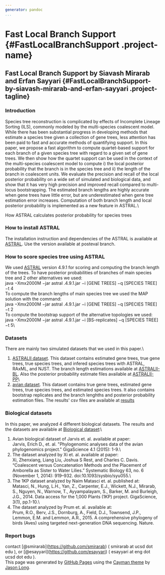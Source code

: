```yaml
---
generator: pandoc
...
```


<div class="section page-header">

Fast Local Branch Support {#FastLocalBranchSupport .project-name}
=========================

Fast Local Branch Support by Siavash Mirarab and Erfan Sayyari {#FastLocalBranchSupport-by-siavash-mirarab-and-erfan-sayyari .project-tagline}
--------------------------------------------------------------

</div>

<div class="section main-content">

### <span id="Introduction">[<span class="octicon octicon-link"></span>](#Introduction)</span>Introduction

Species tree reconstruction is complicated by effects of Incomplete
Lineage Sorting (ILS), commonly modeled by the multi-species coalescent
model. While there has been substantial progress in developing methods
that estimate a species tree given a collection of gene trees, less
attention has been paid to fast and accurate methods of quantifying
support. In this paper, we propose a fast algorithm to compute
quartet-based support for each branch of a given species tree with
regard to a given set of gene trees. We then show how the quartet
support can be used in the context of the multi-species coalescent model
to compute i) the local posterior probability that the branch is in the
species tree and ii) the length of the branch in coalescent units. We
evaluate the precision and recall of the local posterior probability on
a wide set of simulated and biological data, and show that it has very
high precision and improved recall compared to multi-locus
bootstrapping. The estimated branch lengths are highly accurate when
gene trees have little error, but are underestimated when gene tree
estimation error increases. Computation of both branch length and local
posterior probability is implemented as a new feature in ASTRAL.\

[<span
class="octicon octicon-link"></span>](#hhow-ASTRAL-calculates-posterior-probability-for-species-trees)How
ASTRAL calculates posterior probability for species trees
### <span id="how-to-install-ASTRAL">[<span class="octicon octicon-link"></span>](#how-to-install-ASTRAL)</span>How to install ASTRAL

The installation instruction and dependencies of the ASTRAL is available
at [ASTRAL](https://github.com/smirarab/ASTRAL/tree/posteval). Use the
version available at posteval branch.

### <span id="how-to-score-species-tree-using-astral">[<span class="how-to-score-species-tree-using-astral"></span>](#how-distique-works)</span>How to score species tree using ASTRAL

We used [ASTRAL](https://github.com/smirarab/ASTRAL/tree/posteval)
version 4.9.1 for scoring and computing the branch length of the trees.
To have posterior probabilities of branches of main species tree and 2
other alternatives we used:\
 java −Xmx2000M −jar astral .4.9.1.jar −i \[GENE TREES\] −q \[SPECIES
TREE\] −t 4\
 To compute the branch lengths of main species tree we used the MAP
solution with the command:\
 java −Xmx2000M −jar astral .4.9.1.jar −i \[GENE TREES\] −q \[SPECIES
TREE\] −t 2\
 To compute the bootstrap support of the alternative topologies we
used:\
 java −Xmx2000M −jar astral .4.9.1.jar −i \[BS-replicates\] −q \[SPECIES
TREE\] −t 5\

### [<span class="octicon octicon-link"></span>](#datasets)Datasets

There are mainly two simulated datasets that we used in this paper.\
 1. [ASTRALII
dataset](https://drive.google.com/open?id=0B16sMwDmKEuuUnkzd3EzVlZhcDA).
This dataset contains estimated gene trees, true gene trees, true
species trees, and infered species trees with ASTRAL, RAxML, and NJST.
The branch length estimations available at
[ASTRALII-BL](https://drive.google.com/open?id=0B16sMwDmKEuuRElQSzBxaGFPZEU).
Also the posterior probability estimate files available at
[ASTRALII-PP](https://drive.google.com/open?id=0B16sMwDmKEuuOVRGSGc5dERmTUU)\
 2. [avian
dataset](https://drive.google.com/open?id=0B16sMwDmKEuuTE9ZcC1aVWREUk0).
This dataset contains true gene trees, estimated gene trees, true
species trees, and estimated species trees. It also contains bootstrap
replicates and the branch lenghths and posterior probability estimation
files. The results' csv files are available at
[results](https://drive.google.com/open?id=0B16sMwDmKEuuQWtocmMtWmhMejg)

### <span id="biological-datasets">[<span class="octicon octicon-link"></span>](#biological-datasets)</span>Biological datasets

In this paper, we analyzed 4 different biological datasets. The results
and the datasets are available at [Biological
dataset](https://drive.google.com/open?id=0B16sMwDmKEuucTV4VnpTVlR1dXM):\
 1. Avian biological dataset of Jarvis et. al. available at paper:\
 Jarvis, Erich D., et. al. "Phylogenomic analyses data of the avian
phylogenomics project." GigaScience 4.1 (2015): 1-9.\
 2. The dataset analyzed by Xi et. al. available at paper:\
 Xi, Zhenxiang, Liang Liu, Joshua S Rest, and Charles C. Davis.
“Coalescent versus Concatenation Methods and the Placement of Amborella
as Sister to Water Lilies.” Systematic Biology 63, no. 6 (November 1,
2014): 919–932. doi:10.1093/sysbio/syu055.\
 3. The 1KP dataset analyzed by Naim Matasci et. al. published at:\
 Matasci, N., Hung, L.H., Yan, Z., Carpenter, E.J., Wickett, N.J.,
Mirarab, S., Nguyen, N., Warnow, T., Ayyampalayam, S., Barker, M. and
Burleigh, J.G., 2014. Data access for the 1,000 Plants (1KP) project.
GigaScience, 3(1), pp.1-10.\
 4. The dataset analyzed by Prum et. al. available at:\
 Prum, R.O., Berv, J.S., Dornburg, A., Field, D.J., Townsend, J.P.,
Lemmon, E.M. and Lemmon, A.R., 2015. A comprehensive phylogeny of birds
(Aves) using targeted next-generation DNA sequencing. Nature.

### <span id="report-bugs">[<span class="octicon octicon-link"></span>](#report-bugs)</span>Report bugs

contact <span class="citation">\[<span
class="citation">@smirarab</span>\]</span>(https://github.com/smirarab)
( smirarab at ucsd dot edu ), or <span class="citation">\[<span
class="citation">@esayyari</span>\]</span>(https://github.com/esayyari)
( esayyari at eng dot ucsd dot edu ).\
 <span class="site-footer-credits">This page was generated by [GitHub
Pages](https://pages.github.com) using the [Cayman
theme](https://github.com/jasonlong/cayman-theme) by [Jason
Long](https://twitter.com/jasonlong).</span>

</div>
